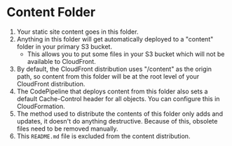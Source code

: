 # Content Folder

1. Your static site content goes in this folder.
2. Anything in this folder will get automatically deployed to a "content" folder in your primary S3 bucket.
    * This allows you to put some files in your S3 bucket which will not be available to CloudFront.
3. By default, the CloudFront distribution uses "/content" as the origin path, so content from this folder will be at the root level of your CloudFront distribution.
4. The CodePipeline that deploys content from this folder also sets a default Cache-Control header for all objects.  You can configure this in CloudFormation.
5. The method used to distribute the contents of this folder only adds and updates, it doesn't do anything destructive.  Because of this, obsolete files need to be removed manually.
6. This `README.md` file is excluded from the content distribution.